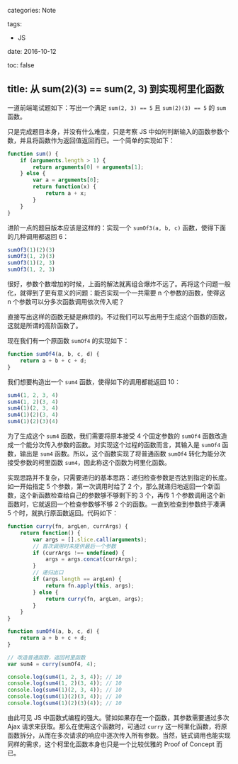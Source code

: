 categories: Note

tags:

- JS

date: 2016-10-12

toc: false

title: 从 sum(2)(3) == sum(2, 3) 到实现柯里化函数
---

一道前端笔试题如下：写出一个满足 `sum(2, 3) == 5` 且 `sum(2)(3) == 5` 的 `sum` 函数。

<!--more-->

只是完成题目本身，并没有什么难度，只是考察 JS 中如何判断输入的函数参数个数，并且将函数作为返回值返回而已。一个简单的实现如下：

``` js
function sum() {
    if (arguments.length > 1) {
        return arguments[0] + arguments[1];
    } else {
        var a = arguments[0];
        return function(x) {
            return a + x;
        }
    }
}
```

进阶一点的题目版本应该是这样的：实现一个 `sumOf3(a, b, c)` 函数，使得下面的几种调用都返回 6：

``` js
sumOf3(1)(2)(3)
sumOf3(1, 2)(3)
sumOf3(1)(2, 3)
sumOf3(1, 2, 3)
```

很好，参数个数增加的时候，上面的解法就离组合爆炸不远了。再将这个问题一般化，就得到了更有意义的问题：能否实现一个一共需要 n 个参数的函数，使得这 n 个参数可以分多次函数调用依次传入呢？

直接写出这样的函数无疑是麻烦的。不过我们可以写出用于生成这个函数的函数，这就是所谓的高阶函数了。

现在我们有一个原函数 `sumOf4` 的实现如下：

``` js
function sumOf4(a, b, c, d) {
	return a + b + c + d;
}
```

我们想要构造出一个 `sum4` 函数，使得如下的调用都能返回 10：

``` js
sum4(1, 2, 3, 4)
sum4(1, 2)(3, 4)
sum4(1)(2, 3, 4)
sum4(1)(2)(3, 4)
sum4(1)(2)(3)(4)
```

为了生成这个 `sum4` 函数，我们需要将原本接受 4 个固定参数的 `sumOf4` 函数改造成一个能分次传入参数的函数。对实现这个过程的函数而言，其输入是 `sumOf4` 函数，输出是 `sum4` 函数。所以，这个函数实现了将普通函数 `sumOf4` 转化为能分次接受参数的柯里函数 `sum4`，因此称这个函数为柯里化函数。

实现思路并不复杂，只需要递归的基本思路：递归检查参数是否达到指定的长度。如一开始指定 5 个参数，第一次调用时给了 2 个，那么就递归地返回一个新函数，这个新函数检查给自己的参数够不够剩下的 3 个，再传 1 个参数调用这个新函数时，它就返回一个检查参数够不够 2 个的函数。一直到检查到参数终于凑满 5 个时，就执行原函数返回。代码如下：

``` js
function curry(fn, argLen, currArgs) {
    return function() {
        var args = [].slice.call(arguments);
        // 首次调用时未提供最后一个参数
        if (currArgs !== undefined) {
            args = args.concat(currArgs);
        }
        // 递归出口
        if (args.length == argLen) {
            return fn.apply(this, args);
        } else {
            return curry(fn, argLen, args);
        }
    }
}

function sumOf4(a, b, c, d) {
	return a + b + c + d;
}

// 改造普通函数，返回柯里函数
var sum4 = curry(sumOf4, 4);

console.log(sum4(1, 2, 3, 4)); // 10
console.log(sum4(1, 2)(3, 4)); // 10
console.log(sum4(1)(2, 3, 4)); // 10
console.log(sum4(1)(2)(3, 4)); // 10
console.log(sum4(1)(2)(3)(4)); // 10
```

由此可见 JS 中函数式编程的强大。譬如如果存在一个函数，其参数需要通过多次 Ajax 请求来获取。那么在使用这个函数时，可通过 `curry` 这一柯里化函数，将原函数拆分，从而在多次请求的响应中逐次传入所有参数。当然，链式调用也能实现同样的需求，这个柯里化函数本身也只是一个比较优雅的 Proof of Concept 而已。
